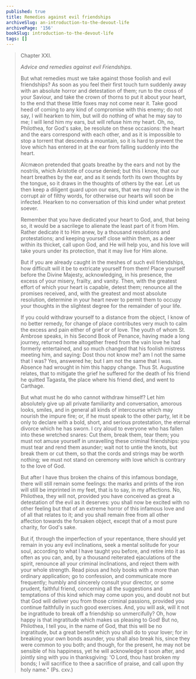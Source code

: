 ```yaml
---
published: true
title: Remedies against evil friendships
archiveSlug: an-introduction-to-the-devout-life
archivePage: '156'
bookSlug: introduction-to-the-devout-life
tags: []
---
```


> Chapter XXI.
>
> *Advice and remedies against evil Friendships.*
>
> But what remedies must we take against those foolish and evil friendships? As soon as you feel their first touch turn suddenly away with an absolute horror and detestation of them; run to the cross of your Saviour, and take the crown of thorns to put it about your heart, to the end that these little foxes may not come near it. Take good heed of coming to any kind of compromise with this enemy; do not say, I will hearken to him, but will do nothing of what he may say to me; I will lend him my ears, but will refuse him my heart. Oh, no, Philothea, for God's sake, be resolute on these occasions: the heart and the ears correspond with each other, and as it is impossible to stop a torrent that descends a mountain, so it is hard to prevent the love which has entered in at the ear from falling suddenly into the heart.
>
> Alcmæon pretended that goats breathe by the ears and not by the nostrils, which Aristotle of course denied; but this I know, that our heart breathes by the ear, and as it sends forth its own thoughts by the tongue, so it draws in the thoughts of others by the ear. Let us then keep a diligent guard upon our ears, that we may not draw in the corrupt air of filthy words, for otherwise our hearts will soon be infected. Hearken to no conversation of this kind under what pretext soever.
>
> Remember that you have dedicated your heart to God, and, that being so, it would be a sacrilege to alienate the least part of it from Him. Rather dedicate it to Him anew, by a thousand resolutions and protestations; and keeping yourself close within them, as a deer within its thicket, call upon God, and He will help you, and his love will take yours under its protection, that it may live for Him alone.
>
> But if you are already caught in the meshes of such evil friendships, how difficult will it be to extricate yourself from them! Place yourself before the Divine Majesty, acknowledging, in his presence, the excess of your misery, frailty, and vanity. Then, with the greatest effort of which your heart is capable, detest them; renounce all the promises received, and, with the greatest and most absolute resolution, determine in your heart never to permit them to occupy your thoughts in the slightest degree for the remainder of your life.
>
> If you could withdraw yourself to a distance from the object, I know of no better remedy, for change of place contributes very much to calm the excess and pain either of grief or of love. The youth of whom St. Ambrose speaks, in his Second Book of Penance, having made a long journey, returned home altogether freed from the vain love he had formerly entertained, and so much changed that his foolish mistress meeting him, and saying: Dost thou not know me? am I not the same that I was? Yes, answered he; but I am not the same that I was. Absence had wrought in him this happy change. Thus St. Augustine relates, that to mitigate the grief he suffered for the death of his friend he quitted Tagasta, the place where his friend died, and went to Carthage.
>
> But what must he do who cannot withdraw himself? Let him absolutely give up all private familiarity and conversation, amorous looks, smiles, and in general all kinds of intercourse which may nourish the impure fire; or, if he must speak to the other party, let it be only to declare with a bold, short, and serious protestation, the eternal divorce which he has sworn. I cry aloud to everyone who has fallen into these wretched snares: Cut them, break them, tear them; you must not amuse yourself in unravelling these criminal friendships: you must tear and rend them asunder; wait not to untie the knots, but break them or cut them, so that the cords and strings may be worth nothing; we must not stand on ceremony with love which is contrary to the love of God.
>
> But after I have thus broken the chains of this infamous bondage, there will still remain some feelings: the marks and prints of the iron will still be imprinted in my feet, that is to say, in my affections. No, Philothea, they will not, provided you have conceived as great a detestation of the evil as it deserves: you shall now be excited with no other feeling but that of an extreme horror of this infamous love and of all that relates to it; and you shall remain free from all other affection towards the forsaken object, except that of a most pure charity, for God's sake.
>
> But if, through the imperfection of your repentance, there should yet remain in you any evil inclinations, seek a mental solitude for your soul, according to what I have taught you before, and retire into it as often as you can, and, by a thousand reiterated ejaculations of the spirit, renounce all your criminal inclinations, and reject them with your whole strength. Read pious and holy books with a more than ordinary application; go to confession, and communicate more frequently; humbly and sincerely consult your director, or some prudent, faithful friend, concerning all the suggestions and temptations of this kind which may come upon you, and doubt not but that God will deliver you from those criminal passions, provided you continue faithfully in such good exercises. And, you will ask, will it not be ingratitude to break off a friendship so unmercifully? Oh, how happy is that ingratitude which makes us pleasing to God! But no, Philothea, I tell you, in the name of God, that this will be no ingratitude, but a great benefit which you shall do to your lover; for in breaking your own bonds asunder, you shall also break his, since they were common to you both; and though, for the present, he may not be sensible of his happiness, yet he will acknowledge it soon after, and jointly sing with you in thanksgiving: 'O Lord, thou hast broken my bonds; I will sacrifice to thee a sacrifice of praise, and call upon thy holy name." (Ps. cxv.)
